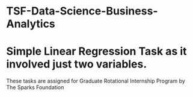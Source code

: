 # TSF-Data-Science-Business-Analytics
# Simple Linear Regression Task as it involved just two variables.
These tasks are assigned for Graduate Rotational Internship Program by The Sparks Foundation
